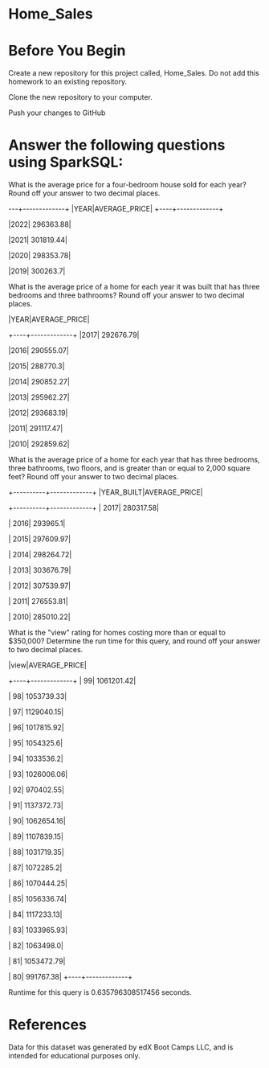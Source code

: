 # Home_Sales


# Before You Begin

Create a new repository for this project called, Home_Sales. Do not add this homework to an existing repository.

Clone the new repository to your computer.

Push your changes to GitHub

# Answer the following questions using SparkSQL:

What is the average price for a four-bedroom house sold for each year? Round off your answer to two decimal places.


---+-------------+
|YEAR|AVERAGE_PRICE|
+----+-------------+

|2022|    296363.88|

|2021|    301819.44|

|2020|    298353.78|

|2019|     300263.7|


What is the average price of a home for each year it was built that has three bedrooms and three bathrooms? Round off your answer to two decimal places.


|YEAR|AVERAGE_PRICE|

+----+-------------+
|2017|    292676.79|

|2016|    290555.07|

|2015|     288770.3|

|2014|    290852.27|

|2013|    295962.27|

|2012|    293683.19|

|2011|    291117.47|

|2010|    292859.62|



What is the average price of a home for each year that has three bedrooms, three bathrooms, two floors, and is greater than or equal to 2,000 square feet? Round off your answer to two decimal places.


+----------+-------------+
|YEAR_BUILT|AVERAGE_PRICE|


+----------+-------------+
|      2017|    280317.58|

|      2016|     293965.1|

|      2015|    297609.97|

|      2014|    298264.72|

|      2013|    303676.79|

|      2012|    307539.97|

|      2011|    276553.81|

|      2010|    285010.22|

What is the "view" rating for homes costing more than or equal to $350,000? Determine the run time for this query, and round off your answer to two decimal places.


|view|AVERAGE_PRICE|


+----+-------------+
|  99|   1061201.42|

|  98|   1053739.33|

|  97|   1129040.15|

|  96|   1017815.92|

|  95|    1054325.6|

|  94|    1033536.2|

|  93|   1026006.06|


|  92|    970402.55|

|  91|   1137372.73|

|  90|   1062654.16|

|  89|   1107839.15|

|  88|   1031719.35|

|  87|    1072285.2|

|  86|   1070444.25|

|  85|   1056336.74|

|  84|   1117233.13|

|  83|   1033965.93|

|  82|    1063498.0|

|  81|   1053472.79|

|  80|    991767.38|
+----+-------------+
 
 Runtime for this query is  0.635796308517456 seconds.



# References
Data for this dataset was generated by edX Boot Camps LLC, and is intended for educational purposes only.

